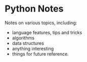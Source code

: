 # Python Notes

Notes on various topics, including:
* language features, tips and tricks
* algorithms
* data structures
* anything interesting
* things for future reference.

